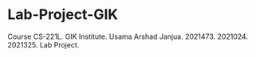 # Lab-Project-GIK
Course CS-221L. GIK Institute. Usama Arshad Janjua. 2021473. 2021024. 2021325. Lab Project.
